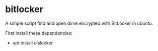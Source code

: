 # bitlocker

A simple script find and open dirve encrypted with BitLocker in ubuntu.

First install these dependencies:
- apt install dislocker
